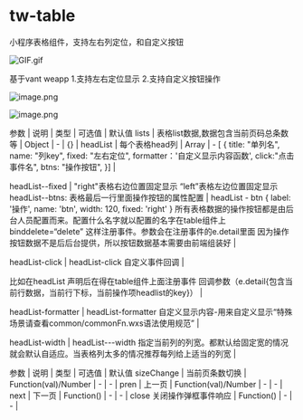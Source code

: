 # tw-table
小程序表格组件，支持左右列定位，和自定义按钮


![GIF.gif](https://upload-images.jianshu.io/upload_images/5622382-c36bf39bbb14682d.gif?imageMogr2/auto-orient/strip)


基于vant weapp
1.支持左右定位显示
2.支持自定义按钮操作

![image.png](https://upload-images.jianshu.io/upload_images/5622382-0606b2608ebdccb2.png?imageMogr2/auto-orient/strip%7CimageView2/2/w/1240)


![image.png](https://upload-images.jianshu.io/upload_images/5622382-a062e0c48db94c1d.png?imageMogr2/auto-orient/strip%7CimageView2/2/w/1240)

参数 | 说明 | 类型 | 可选值 | 默认值
lists | 表格list数据,数据包含当前页码总条数等 | Object | - | {} | 
headList | 每个表格head列 | Array | -	[ {
title: "单列名", 
name: "列key",
fixed: "左右定位",
formatter：'自定义显示内容函数',
click:"点击事件名",
btns: "操作按钮",
}] | 

headList--fixed | "right"表格右边位置固定显示
“left”表格左边位置固定显示			
headList--btns: 
表格最后一行里面操作按钮的属性配置 | headList  -  btn   { label: '操作', name: 'btn', width: 120, fixed: 'right' }
所有表格数据的操作按钮都是由后台人员配置而来。配置什么名字就以配置的名字在table组件上  binddelete=“delete” 这样注册事件。参数会在注册事件的e.detail里面
因为操作按钮数据不是后后台提供，所以按钮数据基本需要由前端组装好			 | 

headList-click | headList-click  自定义事件回调 | 

比如在headList 声明后在得在table组件上面注册事件
回调参数（e.detail{包含当前行数据，当前行下标，当前操作项headlist的key}）			 | 

headList-formatter | headList-formatter  自定义显示内容-用来自定义显示“特殊场景请查看common/commonFn.wxs语法使用规范”			 | 

headList-width | headList---width    指定当前列的列宽。都默认给固定宽的情况就会默认自适应。当表格列太多的情况推荐每列给上适当的列宽		 | 	



参数 | 说明 | 类型 | 可选值 | 默认值
sizeChange | 当前页条数切换 | Function(val)/Number | - | - | 
pren | 上一页 | Function(val)/Number | - | - | 
next | 下一页 | Function() | - | - | 
close	关闭操作弹框事件响应 | Function() | - | - | 
